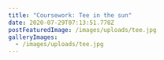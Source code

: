 ```yaml
---
title: "Coursework: Tee in the sun"
date: 2020-07-29T07:13:51.778Z
postFeaturedImage: /images/uploads/tee.jpg
galleryImages:
  - /images/uploads/tee.jpg
---
```

